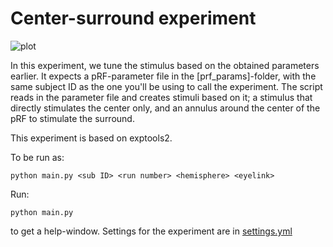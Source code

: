 # Center-surround experiment

![plot](https://github.com/tknapen/linescanning/blob/master/linescanning/examples/figures/exp_centersurround.png)

In this experiment, we tune the stimulus based on the obtained parameters earlier. It expects a pRF-parameter file in the [prf_params]-folder, with the same subject ID as the one you'll be using to call the experiment. The script reads in the parameter file and creates stimuli based on it; a stimulus that directly stimulates the center only, and an annulus around the center of the pRF to stimulate the surround.

This experiment is based on exptools2.

To be run as:

```python main.py <sub ID> <run number> <hemisphere> <eyelink>```

Run:

```python main.py ```

to get a help-window. Settings for the experiment are in [settings.yml](settings.yml)
